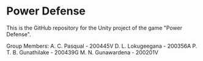 # Power Defense

This is the GitHub repository for the Unity project of the game "Power Defense".

Group Members:
A. C. Pasqual - 200445V
D. L. Lokugeegana - 200356A
P. T. B. Gunathilake - 200439G
M. N. Gunawardena - 200201V

